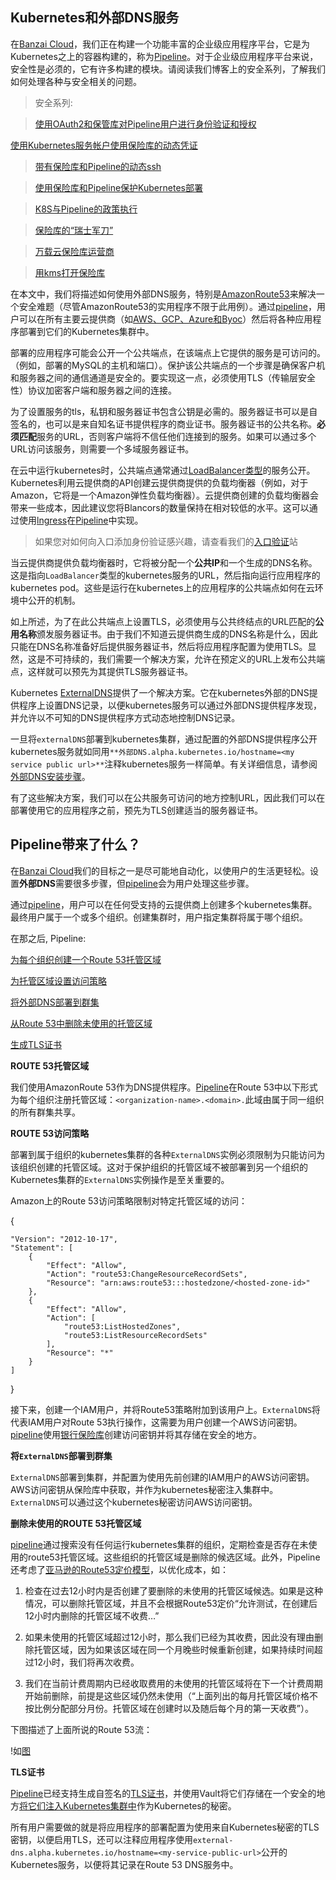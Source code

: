 ## Kubernetes和外部DNS服务

在[Banzai Cloud](https://github.com/banzaicloud/pipeline)，我们正在构建一个功能丰富的企业级应用程序平台，它是为Kubernetes之上的容器构建的，称为[Pipeline](https://beta.banzaicloud.io/ui/)。对于企业级应用程序平台来说，安全性是必须的，它有许多构建的模块。请阅读我们博客上的安全系列，了解我们如何处理各种与安全相关的问题。

> 安全系列:

> [使用OAuth2和保管库对Pipeline用户进行身份验证和授权](https://banzaicloud.com/blog/oauth2-vault/)
> 
[使用Kubernetes服务帐户使用保险库的动态凭证](https://banzaicloud.com/blog/vault-dynamic-secrets/)


> [带有保险库和Pipeline的动态ssh](https://banzaicloud.com/blog/vault-dynamic-ssh/)


> [使用保险库和Pipeline保护Kubernetes部署](https://banzaicloud.com/blog/hashicorp-guest-post/)


> [K8S与Pipeline的政策执行](https://banzaicloud.com/blog/policy-enforcement-k8s/)


> [保险库的“瑞士军刀”](https://banzaicloud.com/blog/announcing-bank-vaults/)


> [万载云保险库运营商](https://banzaicloud.com/blog/vault-operator/)


> [用kms打开保险库](https://banzaicloud.com/blog/vault-unsealing/)

在本文中，我们将描述如何使用外部DNS服务，特别是[AmazonRoute53](https://aws.amazon.com/cn/route53/)来解决一个安全难题（尽管AmazonRoute53的实用程序不限于此用例）。通过[pipeline](https://github.com/banzaicloud/pipeline)，用户可以在所有主要云提供商（如[AWS、GCP、Azure和Byoc](https://github.com/banzaicloud/pipeline/tree/master/cluster)）然后将各种应用程序部署到它们的Kubernetes集群中。

部署的应用程序可能会公开一个公共端点，在该端点上它提供的服务是可访问的。（例如，部署的MySQL的主机和端口）。保护该公共端点的一个步骤是确保客户机和服务器之间的通信通道是安全的。要实现这一点，必须使用TLS（传输层安全性）协议加密客户端和服务器之间的连接。

为了设置服务的tls，私钥和服务器证书包含公钥是必需的。服务器证书可以是自签名的，也可以是来自知名证书提供程序的商业证书。服务器证书的公共名称。**必须匹配**服务的URL，否则客户端将不信任他们连接到的服务。如果可以通过多个URL访问该服务，则需要一个多域服务器证书。

在云中运行kubernetes时，公共端点通常通过[LoadBalancer类型](https://kubernetes.io/docs/concepts/services-networking/service/)的服务公开。Kubernetes利用云提供商的API创建云提供商提供的负载均衡器（例如，对于Amazon，它将是一个Amazon弹性负载均衡器）。云提供商创建的负载均衡器会带来一些成本，因此建议您将Blancors的数量保持在相对较低的水平。这可以通过使用[lngress](https://kubernetes.io/docs/concepts/services-networking/ingress/)在[Pipeline](https://github.com/banzaicloud/pipeline)中实现。



> 如果您对如何向入口添加身份验证感兴趣，请查看我们的[入口验证](https://banzaicloud.com/blog/ingress-auth/)站

当云提供商提供负载均衡器时，它将被分配一个**公共IP**和一个生成的DNS名称。这是指向`LoadBalancer`类型的kubernetes服务的URL，然后指向运行应用程序的kubernetes pod。这些是运行在kubernetes上的应用程序的公共端点如何在云环境中公开的机制。

如上所述，为了在此公共端点上设置TLS，必须使用与公共终结点的URL匹配的**公用名称**颁发服务器证书。由于我们不知道云提供商生成的DNS名称是什么，因此只能在DNS名称准备好后提供服务器证书，然后将应用程序配置为使用TLS。显然，这是不可持续的，我们需要一个解决方案，允许在预定义的URL上发布公共端点，这样就可以预先为其提供TLS服务器证书。

Kubernetes [ExternalDNS](https://github.com/kubernetes-incubator/external-dns)提供了一个解决方案。它在kubernetes外部的DNS提供程序上设置DNS记录，以便kubernetes服务可以通过外部DNS提供程序发现，并允许以不可知的DNS提供程序方式动态地控制DNS记录。


一旦将`externalDNS`部署到kubernetes集群，通过配置的外部DNS提供程序公开kubernetes服务就如同用`**外部DNS.alpha.kubernetes.io/hostname=<my service public url>**`注释kubernetes服务一样简单。有关详细信息，请参阅[外部DNS安装步骤](https://github.com/kubernetes-incubator/external-dns#setup-steps)。

有了这些解决方案，我们可以在公共服务可访问的地方控制URL，因此我们可以在部署使用它的应用程序之前，预先为TLS创建适当的服务器证书。

## Pipeline带来了什么？ 
在[Banzai Cloud](https://github.com/banzaicloud/pipeline)我们的目标之一是尽可能地自动化，以使用户的生活更轻松。设置**外部DNS**需要很多步骤，但[pipeline](https://github.com/banzaicloud/pipeline)会为用户处理这些步骤。

通过[pipeline](https://github.com/banzaicloud/pipeline)，用户可以在任何受支持的云提供商上创建多个kubernetes集群。最终用户属于一个或多个组织。创建集群时，用户指定集群将属于哪个组织。

在那之后, Pipeline:

[为每个组织创建一个Route 53托管区域](https://banzaicloud.com/blog/k8s-external-dns-route53/#route53-hosted-zone )

[为托管区域设置访问策略](https://banzaicloud.com/blog/k8s-external-dns-route53/#route53-access-policy)

[将外部DNS部署到群集](https://banzaicloud.com/blog/k8s-external-dns-route53/#deploying-externaldns-to-cluster)

[从Route 53中删除未使用的托管区域](https://banzaicloud.com/blog/k8s-external-dns-route53/#removing-unused-route53-hosted-zones)

[生成TLS证书](https://banzaicloud.com/blog/k8s-external-dns-route53/#tls-certificates)

**ROUTE 53托管区域**

我们使用AmazonRoute 53作为DNS提供程序。[Pipeline](https://beta.banzaicloud.io/ui/)在Route 53中以下形式为每个组织注册托管区域：`<organization-name>.<domain>.`此域由属于同一组织的所有群集共享。

**ROUTE 53访问策略**

部署到属于组织的kubernetes集群的各种`ExternalDNS`实例必须限制为只能访问为该组织创建的托管区域。这对于保护组织的托管区域不被部署到另一个组织的Kubernetes集群的`ExternalDNS`实例操作是至关重要的。

Amazon上的Route 53访问策略限制对特定托管区域的访问：

{

    "Version": "2012-10-17",
    "Statement": [
        {
            "Effect": "Allow",
            "Action": "route53:ChangeResourceRecordSets",
            "Resource": "arn:aws:route53:::hostedzone/<hosted-zone-id>"
        },
        {
            "Effect": "Allow",
            "Action": [
                "route53:ListHostedZones",
                "route53:ListResourceRecordSets"
            ],
            "Resource": "*"
        }
    ]
}

接下来，创建一个IAM用户，并将Route53策略附加到该用户上。`ExternalDNS`将代表IAM用户对Route 53执行操作，这需要为用户创建一个AWS访问密钥。[pipeline](https://github.com/banzaicloud/pipeline)使用[银行保险库](https://banzaicloud.com/blog/announcing-bank-vaults/)创建访问密钥并将其存储在安全的地方。

**将`ExternalDNS`部署到群集**

`ExternalDNS`部署到集群，并配置为使用先前创建的IAM用户的AWS访问密钥。AWS访问密钥从保险库中获取，并作为kubernetes秘密注入集群中。`ExternalDNS`可以通过这个kubernetes秘密访问AWS访问密钥。

**删除未使用的ROUTE 53托管区域**

[pipeline](https://github.com/banzaicloud/pipeline)通过搜索没有任何运行kubernetes集群的组织，定期检查是否存在未使用的route53托管区域。这些组织的托管区域是删除的候选区域。此外，Pipeline还考虑了[亚马逊的Route53定价模型](https://aws.amazon.com/cn/route53/pricing/)，以优化成本，如：

1. 检查在过去12小时内是否创建了要删除的未使用的托管区域候选。如果是这种情况，可以删除托管区域，并且不会根据Route53定价“允许测试，在创建后12小时内删除的托管区域不收费…”



2. 如果未使用的托管区域超过12小时，那么我们已经为其收费，因此没有理由删除托管区域，因为如果该区域在同一个月晚些时候重新创建，如果持续时间超过12小时，我们将再次收费。
3. 我们在当前计费周期内已经收取费用的未使用的托管区域将在下一个计费周期开始前删除，前提是这些区域仍然未使用（“上面列出的每月托管区域价格不按比例分配部分月份。托管区域在创建时以及随后每个月的第一天收费”）。

下图描述了上面所说的Route 53流：

!如[图](https://banzaicloud.com/img/blog/route53/external_dns.png)

**TLS证书**

[Pipeline](https://github.com/banzaicloud/pipeline)已经支持生成自签名的[TLS证书](https://banzaicloud.com/blog/pipeline-secrets/#tls-certificate)，并使用Vault将它们存储在一个安全的地方[将它们注入Kubernetes集群中](https://banzaicloud.com/blog/pipeline-secrets/#secret-consumption-in-kubernetes)作为Kubernetes的秘密。

所有用户需要做的就是将应用程序的部署配置为使用来自Kubernetes秘密的TLS密钥，以便启用TLS，还可以注释应用程序使用`external-dns.alpha.kubernetes.io/hostname=<my-service-public-url>`公开的Kubernetes服务，以便将其记录在Route 53 DNS服务中。
